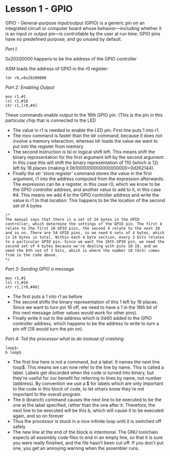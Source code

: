 # Lesson 1 - GPIO

GPIO - General-purpose input/output (GPIO) is a generic pin on an integrated circuit or computer board whose behavior—including whether it is an input or output pin—is controllable by the user at run time. GPIO pins have no predefined purpose, and go unused by default.

*Part I:*

0x20200000 happens to be the address of the GPIO controller

ASM loads the address of GPIO in the r0 register:
```
ldr r0,=0x20200000
```

*Part 2: Enabling Output*

```
mov r1,#1
lsl r1,#18
str r1,[r0,#4]
```

These commands enable output to the 16th GPIO pin. (This is the pin in this particular chip that is connected to the LED

- The value in r1 is needed to enable the LED pin. First line puts 1 into r1.
- The mov command is faster than the ldr command, because it does not involve a memory interaction, whereas ldr loads the value we want to put into the register from memory
- The second instruction is lsl or logical shift left. This means shift the binary representation for the first argument left by the second argument. In this case this will shift the binary representation of 110 (which is 12) left by 18 places (making it  0b1000000000000000000=0d262144).
- Finally the str 'store register' command stores the value in the first argument, r1 into the address computed from the expression afterwards. The expression can be a register, in this case r0, which we know to be the GPIO controller address, and another value to add to it, in this case #4. This means we add 4 to the GPIO controller address and write the value in r1 to that location. This happens to be the location of the second set of 4 bytes

```
/*
The manual says that there is a set of 24 bytes in the GPIO controller, which determine the settings of the GPIO pin. The first 4 relate to the first 10 GPIO pins, the second 4 relate to the next 10 and so on. There are 54 GPIO pins, so we need 6 sets of 4 bytes, which is 24 bytes in total. Within each 4 byte section, every 3 bits relates to a particular GPIO pin. Since we want the 16th GPIO pin, we need the second set of 4 bytes because we're dealing with pins 10-19, and we need the 6th set of 3 bits, which is where the number 18 (6×3) comes from in the code above.
*/
```

*Part 3: Sending GPIO a message*

```
mov r1,#1
lsl r1,#16
str r1,[r0,#40]
```

- The first puts a 1 into r1 as before
- The second shifts the binary representation of this 1 left by 16 places. Since we want to turn pin 16 off, we need to have a 1 in the 16th bit of this next message (other values would work for other pins).
- Finally write it out to the address which is 0d40 added to the GPIO controller address, which happens to be the address to write to turn a pin off (28 would turn the pin on).

*Part 4: Tell the processor what to do instead of crashing*

```
loop$: 
b loop$

```

- The first line here is not a command, but a label. It names the next line loop$. This means we can now refer to the line by name. This is called a label. Labels get discarded when the code is turned into binary, but they're useful for our benefit for referring to lines by name, not number (address). By convention we use a $ for labels which are only important to the code in this block of code, to let others know they're not important to the overall program
- The b (branch) command causes the next line to be executed to be the one at the label specified, rather than the one after it. Therefore, the next line to be executed will be this b, which will cause it to be executed again, and so on forever
-  Thus the processor is stuck in a nice infinite loop until it is switched off safely
- The new line at the end of the block is intentional. The GNU toolchain expects all assembly code files to end in an empty line, so that it is sure you were really finished, and the file hasn't been cut off. If you don't put one, you get an annoying warning when the assembler runs.